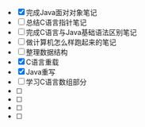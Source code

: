 - [x] 完成Java面对对象笔记
- [ ] 总结C语言指针笔记
- [ ] 完成C语言与Java基础语法区别笔记
- [ ] 做计算机怎么样跑起来的笔记
- [ ] 整理数据结构
- [x] C语言重载
- [x] Java重写
- [ ] 学习C语言数组部分
- [ ] 
- [ ] 
- [ ] 
- [ ] 